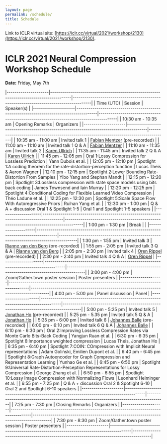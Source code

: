 ```yaml
---
layout: page
permalink: /schedule/
title: Schedule
---
```


Link to ICLR virtual site: [https://iclr.cc/virtual/2021/workshop/2130](https://iclr.cc/virtual/2021/workshop/2130).

# ICLR 2021 Neural Compression Workshop Schedule
**Date:** Friday, May 7th

|---------------------|----------------------------------------------------------------------------------------|---------------------------------------------------------------------------------------|
| Time (UTC)          | Session                                                                                | Speaker(s)                                                                            |
|---------------------|----------------------------------------------------------------------------------------|---------------------------------------------------------------------------------------|
| 10:30 am - 10:35 am | Opening Remarks                                                                        | Organizers                                                                            |
|---------------------|----------------------------------------------------------------------------------------|---------------------------------------------------------------------------------------|
| 10:35 am - 11:00 am | Invited talk 1                                                                         | [Fabian Mentzer](https://fmentzer.github.io) (pre-recorded)                           |
| 11:00 am - 11:10 am | Invited talk 1 Q & A                                                                   | [Fabian Mentzer](https://fmentzer.github.io)                                          |
| 11:10 am - 11:35 am | Invited talk 2                                                                         | [Karen Ullrich](https://karenullrich.info)  |
| 11:35 am - 11:45 am | Invited talk 2 Q & A                                                                   | [Karen Ullrich](https://karenullrich.info)                |
| 11:45 pm - 12:05 pm | Oral 1:Lossy Compression for Lossless Prediction                                       | Yann Dubois et al.                                                                    |
| 12:05 pm - 12:10 pm | Spotlight 1:A coding theorem for the rate-distortion-perception function               | Lucas Theis & Aaron Wagner                                                            |
| 12:10 pm - 12:15 pm | Spotlight 2:Lower Bounding Rate-Distortion From Samples                                | Yibo Yang and Stephan Mandt                                                           |
| 12:15 pm - 12:20 pm | Spotlight 3:Lossless compression with state space models using bits back coding        | James Townsend and Iain Murray                                                        |
| 12:20 pm - 12:25 pm | Spotlight 4:Conditional Coding for Flexible Learned Video Compression                  | Théo Ladune et al.                                                                    |
| 12:25 pm - 12:30 pm | Spotlight 5:Scale Space Flow With Autoregressive Priors                                | Ruihan Yang et al.                                                                    |
| 12:30 pm - 1:00 pm  | Q & A + discussion Oral 1 & Spotlight 1-5                                              | Oral 1 and Spotlight 1-5 speakers                                                     |
|---------------------|----------------------------------------------------------------------------------------|---------------------------------------------------------------------------------------|
| 1:00 pm - 1:30 pm   | Break                                                                                  |                                                                                       |
|---------------------|----------------------------------------------------------------------------------------|---------------------------------------------------------------------------------------|
| 1:30 pm - 1:55 pm   | Invited talk 3                                                                         | [Rianne van den Berg](https://riannevdberg.github.io) (pre-recorded)                  |
| 1:55 pm - 2:05 pm   | Invited talk 3 Q & A                                                                   | [Rianne van den Berg](https://riannevdberg.github.io)                                 |
| 2:05 pm - 2:30 pm   | Invited talk 4                                                                         | [Oren Rippel](https://www.orenrippel.com) (pre-recorded)                              |
| 2:30 pm - 2:40 pm   | Invited talk 4 Q & A                                                                   | [Oren Rippel](https://www.orenrippel.com)                                             |
|---------------------|----------------------------------------------------------------------------------------|---------------------------------------------------------------------------------------|
| 3:00 pm - 4:00 pm   | Zoom/Gather.town poster session                                                        | Poster presenters                                                                     |
|---------------------|----------------------------------------------------------------------------------------|---------------------------------------------------------------------------------------|
| 4:00 pm - 5:00 pm   | Panel discussion                                                                       | Panel                                                                                 |
|---------------------|----------------------------------------------------------------------------------------|---------------------------------------------------------------------------------------|
| 5:00 pm - 5:25 pm   | Invited talk 5                                                                         | [Jonathan Ho](http://www.jonathanho.me) (pre-recorded)                                |
| 5:25 pm - 5.35 pm   | Invited talk 5 Q & A                                                                   | [Jonathan Ho](http://www.jonathanho.me)                                               |
| 5:35 pm - 6:00 pm   | Invited talk 6                                                                         | [Johannes Balle](https://balle.io) (pre-recorded)                                     |
| 6:00 pm - 6:10 pm   | Invited talk 6 Q & A                                                                   | [Johannes Balle](https://balle.io)                                                    |
| 6:10 pm - 6:30 pm   | Oral 2:Improving Lossless Compression Rates via Monte Carlo Bits-Back Coding           | Yangjun Ruan et al.                                                                   |
| 6:30 pm - 6:35 pm   | Spotlight 6:Importance weighted compression                                            | Lucas Theis, Jonathan Ho                                                              |
| 6:35 pm - 6:40 pm   | Spotlight 7:COIN: COmpression with Implicit Neural representations                     | Adam Goliński, Emilien Dupont et al.                                                                        |
| 6:40 pm - 6:45 pm   | Spotlight 8:Graph Autoencoder for Graph Compression and Representation Learning        | Yunhao Ge et al.                                                                            |
| 6:45 pm - 6:50 pm   | Spotlight 9:Universal Rate-Distortion-Perception Representations for Lossy Compression | George Zhang et al.                                                                   |
| 6:50 pm - 6:55 pm   | Spotlight 10:Lossy Image Compression with Normalizing Flows                            | Leonhard Helminger et al.                                                             |
| 6:55 pm - 7:25 pm   | Q & A + discussion Oral 2 & Spotlight 6-10                                             | Oral 2 and Spotlight 6-10 speakers                                                                       |
|---------------------|----------------------------------------------------------------------------------------|---------------------------------------------------------------------------------------|
| 7:25 pm - 7:30 pm   | Closing Remarks                                                                        | Organizers                                                                            |
|---------------------|----------------------------------------------------------------------------------------|---------------------------------------------------------------------------------------|
| 7:30 pm - 8:30 pm   | Zoom/Gather.town poster session                                                        | Poster presenters                                                                     |
|---------------------|----------------------------------------------------------------------------------------|---------------------------------------------------------------------------------------|
